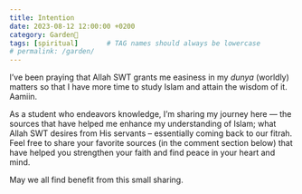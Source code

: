 ```yaml
---
title: Intention
date: 2023-08-12 12:00:00 +0200
category: Garden🌷
tags: [spiritual]       # TAG names should always be lowercase
# permalink: /garden/
---
```


I’ve been praying that Allah SWT grants me easiness in my _dunya_ (worldly) matters so that I have more time to study Islam and attain the wisdom of it. Aamiin.

As a student who endeavors knowledge, I’m sharing my journey here — the sources that have helped me enhance my understanding of Islam; what Allah SWT desires from His servants – essentially coming back to our fitrah.
Feel free to share your favorite sources (in the comment section below) that have helped you strengthen your faith and find peace in your heart and mind.

May we all find benefit from this small sharing.